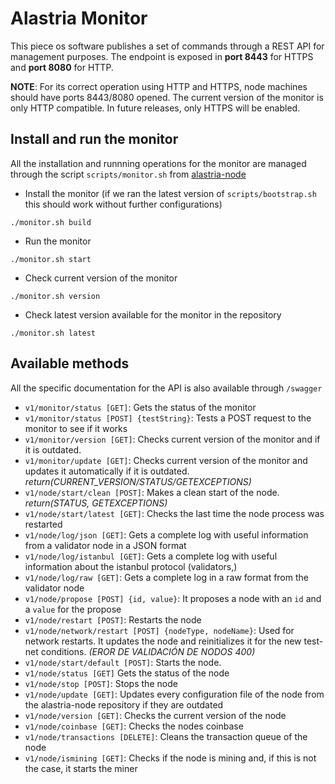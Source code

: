 # Alastria Monitor
This piece os software publishes a set of commands through a REST API for management purposes. The endpoint is exposed in **port 8443** for HTTPS and **port 8080** for HTTP.

**NOTE**: For its correct operation using HTTP and HTTPS, node machines should have ports 8443/8080 opened. The current version of the monitor is only HTTP compatible. In future releases, only HTTPS will be enabled.

## Install and run the monitor
All the installation and runnning operations for the monitor are managed through the script `scripts/monitor.sh` from [alastria-node](https://github.com/alastria/alastria-node)
* Install the monitor (if we ran the latest version of `scripts/bootstrap.sh` this should work without further configurations)
```
./monitor.sh build
```
* Run the monitor
```
./monitor.sh start
```
* Check current version of the monitor
```
./monitor.sh version
```
* Check latest version available for the monitor in the repository
```
./monitor.sh latest
```

## Available methods

All the specific documentation for the API is also available through `/swagger`
* `v1/monitor/status [GET]`: Gets the status of the monitor
* `v1/monitor/status [POST] {testString}`: Tests a POST request to the monitor to see if it works
* `v1/monitor/version [GET]`: Checks current version of the monitor and if it is outdated.
* `v1/monitor/update [GET]`: Checks current version of the monitor and updates it 
automatically if it is outdated. *return(CURRENT_VERSION/STATUS/GETEXCEPTIONS)*
* `v1/node/start/clean [POST]`: Makes a clean start of the node. *return(STATUS, GETEXCEPTIONS)*
* `v1/node/start/latest [GET]`: Checks the last time the node process was restarted
* `v1/node/log/json [GET]`: Gets a complete log with useful information from a validator node in
a JSON format
* `v1/node/log/istanbul [GET]`: Gets a complete log with useful information about the istanbul protocol (validators,)
* `v1/node/log/raw [GET]`: Gets a complete log in a raw format from the validator node
* `v1/node/propose [POST] {id, value}`: It proposes a node with an `id` and a `value`
for the propose
* `v1/node/restart [POST]`: Restarts the node
* `v1/node/network/restart [POST] {nodeType, nodeName}`: Used for network restarts. It updates
the node and reinitializes it for the new test-net conditions. *(EROR DE VALIDACIÓN DE NODOS 400)*
* `v1/node/start/default [POST]`: Starts the node.
* `v1/node/status [GET]` Gets the status of the node
* `v1/node/stop [POST]`: Stops the node
* `v1/node/update [GET]`: Updates every configuration file of the node from the alastria-node
repository if they are outdated
* `v1/node/version [GET]`: Checks the current version of the node
* `v1/node/coinbase [GET]`: Checks the nodes coinbase
* `v1/node/transactions [DELETE]`: Cleans the transaction queue of the node
* `v1/node/ismining [GET]`: Checks if the node is mining and, if this is not the case, it starts the miner



